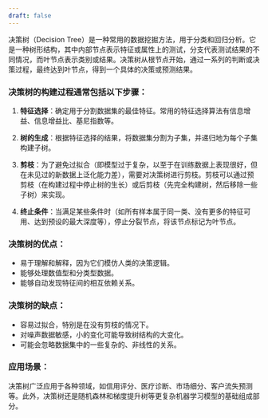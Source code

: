 ```yaml
---
draft: false
---
```

决策树（Decision Tree）是一种常用的数据挖掘方法，用于分类和回归分析。它是一种树形结构，其中内部节点表示特征或属性上的测试，分支代表测试结果的不同情况，而叶节点表示类别或结果。决策树从根节点开始，通过一系列的判断或决策过程，最终达到叶节点，得到一个具体的决策或预测结果。

### 决策树的构建过程通常包括以下步骤：

1. **特征选择**：确定用于分割数据集的最佳特征。常用的特征选择算法有信息增益、信息增益比、基尼指数等。
    
2. **树的生成**：根据特征选择的结果，将数据集分割为子集，并递归地为每个子集构建子树。
    
3. **剪枝**：为了避免过拟合（即模型过于复杂，以至于在训练数据上表现很好，但在未见过的新数据上泛化能力差），需要对决策树进行剪枝。剪枝可以通过预剪枝（在构建过程中停止树的生长）或后剪枝（先完全构建树，然后移除一些子树）来实现。
    
4. **终止条件**：当满足某些条件时（如所有样本属于同一类、没有更多的特征可用、达到预设的最大深度等），停止分裂节点，将该节点标记为叶节点。
    

### 决策树的优点：

- 易于理解和解释，因为它们模仿人类的决策逻辑。
- 能够处理数值型和分类型数据。
- 能够自动发现特征间的相互依赖关系。

### 决策树的缺点：

- 容易过拟合，特别是在没有剪枝的情况下。
- 对噪声数据敏感，小的变化可能导致树结构的大变化。
- 可能会忽略数据集中的一些复杂的、非线性的关系。

### 应用场景：

决策树广泛应用于各种领域，如信用评分、医疗诊断、市场细分、客户流失预测等。此外，决策树还是随机森林和梯度提升树等更复杂机器学习模型的基础组成部分。